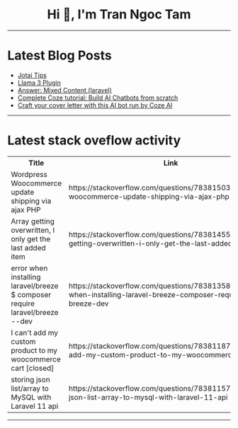 <h1 align="center">Hi 👋, I'm Tran Ngoc Tam</h1>

---

# Latest Blog Posts 
<!-- BLOG-POST-LIST:START -->
- [Jotai Tips](https://dev.to/dai_shi/jotai-tips-1hp1)
- [Llama 3 Plugin](https://dev.to/programordie/llama-3-plugin-4cnn)
- [Answer: Mixed Content &lpar;laravel&rpar;](https://dev.to/luislopezdeveloper/answer-mixed-content-laravel-181p)
- [Complete Coze tutorial: Build AI Chatbots from scratch](https://dev.to/zarazhangrui/complete-coze-tutorial-build-ai-chatbots-from-scratch-e66)
- [Craft your cover letter with this AI bot run by Coze AI](https://dev.to/elvisans/craft-your-cover-letter-with-this-ai-bot-run-by-coze-ai-128j)
<!-- BLOG-POST-LIST:END -->

---

# Latest stack oveflow activity
<table>
  <tr><th>Title</th><th>Link</th></tr>
  <!-- STACKOVERFLOW:START --><tr><td>Wordpress Woocommerce update shipping via ajax PHP</td><td>https://stackoverflow.com/questions/78381503/wordpress-woocommerce-update-shipping-via-ajax-php</td></tr><tr><td>Array getting overwritten, I only get the last added item</td><td>https://stackoverflow.com/questions/78381455/array-getting-overwritten-i-only-get-the-last-added-item</td></tr><tr><td>error when installing laravel/breeze $ composer require laravel/breeze --dev</td><td>https://stackoverflow.com/questions/78381358/error-when-installing-laravel-breeze-composer-require-laravel-breeze-dev</td></tr><tr><td>I can&#39;t add my custom product to my woocommerce cart [closed]</td><td>https://stackoverflow.com/questions/78381187/i-cant-add-my-custom-product-to-my-woocommerce-cart</td></tr><tr><td>storing json list/array to MySQL with Laravel 11 api</td><td>https://stackoverflow.com/questions/78381157/storing-json-list-array-to-mysql-with-laravel-11-api</td></tr><!-- STACKOVERFLOW:END -->
</table>

---


